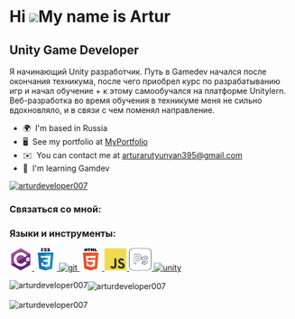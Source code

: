 Hi ![](https://user-images.githubusercontent.com/18350557/176309783-0785949b-9127-417c-8b55-ab5a4333674e.gif)My name is Artur
=============================================================================================================================

Unity Game Developer
--------------------

Я начинающий Unity разработчик. Путь в Gamedev начался после окончания техникума, после чего приобрел курс по разрабатыванию игр и начал обучение + к этому самообучался на платформе Unitylern. Веб-разработка во время обучения в техникуме меня не сильно вдохновляло, и в связи с чем поменял направление.

* 🌍  I'm based in Russia
* 🖥️  See my portfolio at [MyPortfolio](http://github.com/ArturGameDev007)
* ✉️  You can contact me at [arturarutyunyan395@gmail.com](mailto:arturarutyunyan395@gmail.com)
* 🧠  I'm learning Gamdev


<p align="left"> <a href="https://github.com/ryo-ma/github-profile-trophy"><img src="https://github-profile-trophy.vercel.app/?username=arturdeveloper007" alt="arturdeveloper007" /></a> </p>

<h3 align="left">Связаться со мной:</h3>
<p align="left">
</p>

<h3 align="left">Языки и инструменты:</h3>
<p align="left"> <a href="https://www.w3schools.com/cs/" target="_blank" rel="noreferrer"> <img src="https://raw.githubusercontent.com/devicons/devicon/master/icons/csharp/csharp-original.svg" alt="csharp" width="40" height="40"/> </a> <a href="https://www.w3schools.com/css/" target="_blank" rel="noreferrer"> <img src="https://raw.githubusercontent.com/devicons/devicon/master/icons/css3/css3-original-wordmark.svg" alt="css3" width="40" height="40"/> </a> <a href="https://git-scm.com/" target="_blank" rel="noreferrer"> <img src="https://www.vectorlogo.zone/logos/git-scm/git-scm-icon.svg" alt="git" width="40" height="40"/> </a> <a href="https://www.w3.org/html/" target="_blank" rel="noreferrer"> <img src="https://raw.githubusercontent.com/devicons/devicon/master/icons/html5/html5-original-wordmark.svg" alt="html5" width="40" height="40"/> </a> <a href="https://developer.mozilla.org/en-US/docs/Web/JavaScript" target="_blank" rel="noreferrer"> <img src="https://raw.githubusercontent.com/devicons/devicon/master/icons/javascript/javascript-original.svg" alt="javascript" width="40" height="40"/> </a> <a href="https://www.photoshop.com/en" target="_blank" rel="noreferrer"> <img src="https://raw.githubusercontent.com/devicons/devicon/master/icons/photoshop/photoshop-line.svg" alt="photoshop" width="40" height="40"/> </a> <a href="https://unity.com/" target="_blank" rel="noreferrer"> <img src="https://www.vectorlogo.zone/logos/unity3d/unity3d-icon.svg" alt="unity" width="40" height="40"/> </a> </p>

<p><img align="left" src="https://github-readme-stats.vercel.app/api/top-langs?username=arturdeveloper007&show_icons=true&locale=en&layout=compact" alt="arturdeveloper007" /></p>

<p> <img align="center" src="https://github-readme-stats.vercel.app/api?username=arturdeveloper007&show_icons=true&locale=en" alt="arturdeveloper007" /></p>

<p><img align="center" src="https://github-readme-streak-stats.herokuapp.com/?user=arturdeveloper007&" alt="arturdeveloper007" /></p>
          
          
          
          
          
          
          

<!--
**ArturGameDev007/ArturGameDev007** is a ✨ _special_ ✨ repository because its `README.md` (this file) appears on your GitHub profile.

Here are some ideas to get you started:

- 🔭 I’m currently working on ...
- 🌱 I’m currently learning ...
- 👯 I’m looking to collaborate on ...
- 🤔 I’m looking for help with ...
- 💬 Ask me about ...
- 📫 How to reach me: ...
- 😄 Pronouns: ...
- ⚡ Fun fact: ...
-->
